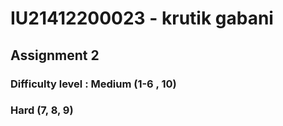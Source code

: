 # IU21412200023 - krutik gabani

## Assignment 2

### Difficulty level : Medium (1-6 , 10)
###                    Hard (7, 8, 9)
